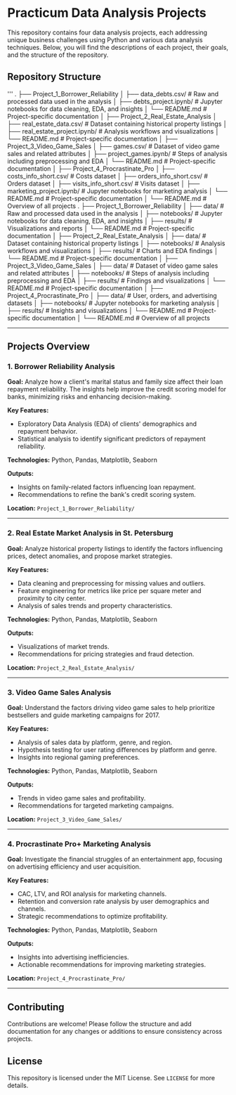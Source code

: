 # Practicum Data Analysis Projects

This repository contains four data analysis projects, each addressing unique business challenges using Python and various data analysis techniques. Below, you will find the descriptions of each project, their goals, and the structure of the repository.

## Repository Structure
'''
.
├── Project_1_Borrower_Reliability
│   ├── data_debts.csv/         # Raw and processed data used in the analysis
│   ├── debts_project.ipynb/    # Jupyter notebooks for data cleaning, EDA, and insights
│   └── README.md     # Project-specific documentation
│
├── Project_2_Real_Estate_Analysis
│   ├── real_estate_data.csv/         # Dataset containing historical property listings
│   ├── real_estate_project.ipynb/    # Analysis workflows and visualizations
│   └── README.md     # Project-specific documentation
│
├── Project_3_Video_Game_Sales
│   ├── games.csv/         # Dataset of video game sales and related attributes
│   ├── project_games.ipynb/    # Steps of analysis including preprocessing and EDA
│   └── README.md     # Project-specific documentation
│
├── Project_4_Procrastinate_Pro
│   ├── costs_info_short.csv/         # Costs dataset
│   ├── orders_info_short.csv/         # Orders dataset
│   ├── visits_info_short.csv/         # Visits dataset
│   ├── marketing_project.ipynb/    # Jupyter notebooks for marketing analysis
│   └── README.md     # Project-specific documentation
│
└── README.md         # Overview of all projects
. ├── Project_1_Borrower_Reliability │ ├── data/ # Raw and processed data used in the analysis │ ├── notebooks/ # Jupyter notebooks for data cleaning, EDA, and insights │ ├── results/ # Visualizations and reports │ └── README.md # Project-specific documentation │ ├── Project_2_Real_Estate_Analysis │ ├── data/ # Dataset containing historical property listings │ ├── notebooks/ # Analysis workflows and visualizations │ ├── results/ # Charts and EDA findings │ └── README.md # Project-specific documentation │ ├── Project_3_Video_Game_Sales │ ├── data/ # Dataset of video game sales and related attributes │ ├── notebooks/ # Steps of analysis including preprocessing and EDA │ ├── results/ # Findings and visualizations │ └── README.md # Project-specific documentation │ ├── Project_4_Procrastinate_Pro │ ├── data/ # User, orders, and advertising datasets │ ├── notebooks/ # Jupyter notebooks for marketing analysis │ ├── results/ # Insights and visualizations │ └── README.md # Project-specific documentation │ └── README.md # Overview of all projects

---

## Projects Overview

### 1. Borrower Reliability Analysis
**Goal:** Analyze how a client's marital status and family size affect their loan repayment reliability. The insights help improve the credit scoring model for banks, minimizing risks and enhancing decision-making.

**Key Features:**
- Exploratory Data Analysis (EDA) of clients' demographics and repayment behavior.
- Statistical analysis to identify significant predictors of repayment reliability.

**Technologies:** Python, Pandas, Matplotlib, Seaborn

**Outputs:**
- Insights on family-related factors influencing loan repayment.
- Recommendations to refine the bank's credit scoring system.

**Location:** `Project_1_Borrower_Reliability/`

---

### 2. Real Estate Market Analysis in St. Petersburg
**Goal:** Analyze historical property listings to identify the factors influencing prices, detect anomalies, and propose market strategies.

**Key Features:**
- Data cleaning and preprocessing for missing values and outliers.
- Feature engineering for metrics like price per square meter and proximity to city center.
- Analysis of sales trends and property characteristics.

**Technologies:** Python, Pandas, Matplotlib, Seaborn

**Outputs:**
- Visualizations of market trends.
- Recommendations for pricing strategies and fraud detection.

**Location:** `Project_2_Real_Estate_Analysis/`

---

### 3. Video Game Sales Analysis
**Goal:** Understand the factors driving video game sales to help prioritize bestsellers and guide marketing campaigns for 2017.

**Key Features:**
- Analysis of sales data by platform, genre, and region.
- Hypothesis testing for user rating differences by platform and genre.
- Insights into regional gaming preferences.

**Technologies:** Python, Pandas, Matplotlib, Seaborn

**Outputs:**
- Trends in video game sales and profitability.
- Recommendations for targeted marketing campaigns.

**Location:** `Project_3_Video_Game_Sales/`

---

### 4. Procrastinate Pro+ Marketing Analysis
**Goal:** Investigate the financial struggles of an entertainment app, focusing on advertising efficiency and user acquisition.

**Key Features:**
- CAC, LTV, and ROI analysis for marketing channels.
- Retention and conversion rate analysis by user demographics and channels.
- Strategic recommendations to optimize profitability.

**Technologies:** Python, Pandas, Matplotlib, Seaborn

**Outputs:**
- Insights into advertising inefficiencies.
- Actionable recommendations for improving marketing strategies.

**Location:** `Project_4_Procrastinate_Pro/`

---

## Contributing
Contributions are welcome! Please follow the structure and add documentation for any changes or additions to ensure consistency across projects.

## License
This repository is licensed under the MIT License. See `LICENSE` for more details.
